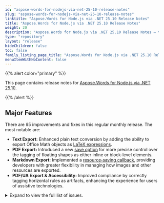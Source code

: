 ```yaml
---
id: "aspose-words-for-nodejs-via-net-25-10-release-notes"
slug: "aspose-words-for-nodejs-via-net-25-10-release-notes"
linktitle: "Aspose.Words for Node.js via .NET 25.10 Release Notes"
title: "Aspose.Words for Node.js via .NET 25.10 Release Notes"
weight: 20
description: "Aspose.Words for Node.js via .NET 25.10 Release Notes – the latest updates and fixes."
type: "repository"
layout: "release"
hideChildren: false
toc: false
family_listing_page_title: "Aspose.Words for Node.js via .NET 25.10 Release Notes"
menuItemWithNoContent: false
---
```


{{% alert color="primary" %}}

This page contains release notes for [Aspose.Words for Node.js via .NET 25.10](https://www.npmjs.com/package/@aspose/words).

{{% /alert %}}


## Major Features

There are 65 improvements and fixes in this regular monthly release. The most notable are:

- **Text Export:** Enhanced plain text conversion by adding the ability to export Office Math objects as [LaTeX expressions](https://reference.aspose.com/words/nodejs-net/aspose.words.saving/txtsaveoptions/officemathexportmode/).
- **PDF Export:** Introduced a new [save option](https://reference.aspose.com/words/nodejs-net/aspose.words.saving/pdfsaveoptions/exportfloatingshapesasinlinetag/) for more precise control over the tagging of floating shapes as either inline or block-level elements.
- **Markdown Export:** Implemented a [resource-saving callback](https://reference.aspose.com/words/nodejs-net/aspose.words.saving/markdownsaveoptions/resourcesavingcallback/), providing developers with greater flexibility in managing how images and other resources are exported.
- **PDF/UA Export & Accessibility:** Improved compliance by correctly tagging horizontal rules as artifacts, enhancing the experience for users of assistive technologies.

<details>
<summary>Expand to view the full list of issues.</summary>

|Summary|Category|
| :- | :- |
|Consider preserving empty paragraphs in textboxes in PDF structure|New Feature
|Export oMath (OOXML Math) as LaTex based expressions upon converting to Text|New Feature
|Mark horizontal rules as decorative figures when saving to PDF/UA|Enhancement
|Support MSO properties during import tables|Enhancement
|Add -aw-border-color CSS round-trip property|Enhancement
|DOCX to Grayscale PDF rendering issue|Enhancement
|Add support for EPS images|Enhancement
|Add public API to get OfficeMath value in LaTeX format|Enhancement
|Saving DOCX as PCL loses bold and spacing |Bug
|Bounds are correct only after setting the width/height of the groupShape|Bug
|Content vertical position is incorrect it table cell after rendering|Bug
|Content in document header overlaps after rendering|Bug
|Position of images in header is incorrect after rendering|Bug
|An exception is thrown for JsonDataSource and JsonSimpleValueParseMode.Strict|Bug
|Setting GroupShape Width and Height does not return the correct BoundInPoints for the shape|Bug
|Compare result does not match MS Word output|Bug
|Axis title and legend positions moved upon DOCX to PDF|Bug
|Image is tagged outside the table|Bug
|Import of MsoHtml lists differs from MS Word's result|Bug
|QR code from HTML is rendered improperly|Bug
|HTML conditional comments are parsed incorrectly|Bug
|Incorrect MathML output with parentheses when converting ODT to HTML|Bug
|StructureDocumentTag content is not exported properly to HTML |Bug
|Exception is thrown while converting Docx to Html|Bug
|Track changes partially lost when saving DOCX with dropdown content controls mapped to Custom XML|Bug
|Character is rendered as missed glyph|Bug
|Data labels are lost after rendering chart|Bug
|Chart rendering from customer generated DOCX|Bug
|MD to DOCX: HTML table is not rendered in output file|Bug
|NullReferenceException when saving DOCX to PDF|Bug
|Shape becomes opaque and hides content after rendering|Bug
|List numbering is not retained after extracting pages|Bug
|Equation is not rendered inside the table|Bug
|DOCX to PDF: Content control export brakes layout|Bug
|InvalidOperationException is thrown upon saving document after updating SDT|Bug
|Incorrect alignment of labels on X axis of charts|Bug
|Checkboxes are not exported in the output file|Bug
|ArgumentOutOfRangeException on DOCX to XLSX re-saving|Bug
|Compare result does not match MS Word output|Bug
|Content is moved to the next page after open/save RTF|Bug
|Tables are recognized improperly upon loading PDF document|Bug
|Cell background is imported from RTF improperly|Bug
|Too small height of row in XLSX output|Bug
|ArgumentOutOfRangeException upon rendering to PDF|Bug
|Arabic numbers changed to European after adding HarfBuzzTextShaperFactory|Bug
|Document corruption after using XmlMapping.SetMapping|Bug
|Insert HTML works slow|Bug
|Reverse order of Arabic text characters in SVG export|Bug
|Text direction in shape is incorrect after rendering|Bug
|FileCorruptedException is thrown upon loading DOCX document|Bug
|Aspose.Words does not allow using DoubleStrikeThrough effect for insert and movedTo revisions|Bug
|Font variation parameters are missing in TTFont|Bug
|Incorrect size of plot area with a manual layout if type of the manual layout is "Outer".|Bug
|Font is substituted even if it is available|Bug
|Page reference numbers issue|Bug
|Incorrect font is applied when converting DOCX to Fixed-HTML|Bug
|Shared static state between different Document instances corrupts font substitution|Bug
|Inconsistent behavior with UpdatePageLayout() when using tables with different column counts|Bug
|FontSubstitution adds an additional file to the generated output|Bug
|Parentheses are not exported properly to MathML|Bug
|Matrix brackets are not displayed when HtmlOfficeMathOutputMode.MathML is used|Bug
|Vertical bars brackets in equation are lost after converting to HTML with HtmlOfficeMathOutputMode.MathML|Bug

</details>
